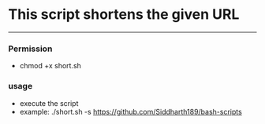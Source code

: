 # This script shortens the given URL
---

### Permission

- chmod +x short.sh


### usage

 - execute the script 
 - example: ./short.sh -s https://github.com/Siddharth189/bash-scripts



